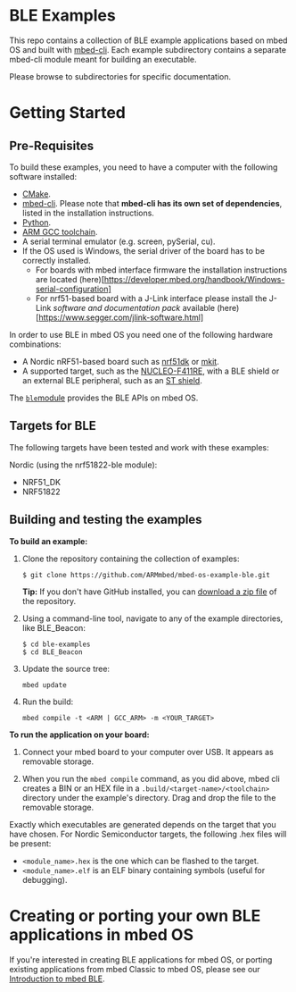 # BLE Examples
This repo contains a collection of BLE example applications based on
mbed OS and built with [mbed-cli](https://github.com/ARMmbed/mbed-cli). Each example subdirectory contains a separate mbed-cli module meant for building an executable.

Please browse to subdirectories for specific documentation.

Getting Started
===============


Pre-Requisites
--------------


To build these examples, you need to have a computer with the following software installed:

* [CMake](http://www.cmake.org/download/).
* [mbed-cli](https://github.com/ARMmbed/mbed-cli). Please note that **mbed-cli has its own set of dependencies**, listed in the installation instructions.
* [Python](https://www.python.org/downloads/).
* [ARM GCC toolchain](https://launchpad.net/gcc-arm-embedded).
* A serial terminal emulator (e.g. screen, pySerial, cu).
* If the OS used is Windows, the serial driver of the board has to be correctly installed.
	* For boards with mbed interface firmware the installation instructions are located (here)[https://developer.mbed.org/handbook/Windows-serial-configuration]
	* For nrf51-based board with a J-Link interface  please install the J-Link *software and documentation pack* available (here)[https://www.segger.com/jlink-software.html]


In order to use BLE in mbed OS you need one of the following hardware combinations:

* A Nordic nRF51-based board such as [nrf51dk](https://www.nordicsemi.com/eng/Products/nRF51-DK) or [mkit](https://www.nordicsemi.com/eng/Products/Bluetooth-R-low-energy/nRF51822-mKIT).
* A supported target, such as the [NUCLEO-F411RE](http://www.st.com/web/catalog/tools/FM116/SC959/SS1532/LN1847/PF260320), with a BLE shield or an external BLE peripheral, such as an [ST shield](http://www.st.com/web/catalog/tools/FM116/SC1075/PF260517).


The [`ble`module](https://github.com/ARMmbed/mbed-os/tree/master/bluetooth/ble) provides the BLE APIs on mbed OS.

Targets for BLE
---------------

The following targets have been tested and work with these examples:

Nordic (using the nrf51822-ble module):

* NRF51_DK
* NRF51822

Building and testing the examples
---------------------------------

__To build an example:__

1. Clone the repository containing the collection of examples:

	```
	$ git clone https://github.com/ARMmbed/mbed-os-example-ble.git
	```


	**Tip:** If you don't have GitHub installed, you can [download a zip file](https://github.com/ARMmbed/mbed-os-example-ble/archive/master.zip) of the repository.

1. Using a command-line tool, navigate to any of the example directories, like BLE_Beacon:

	```
	$ cd ble-examples
	$ cd BLE_Beacon
	```

1. Update the source tree:

	```
	mbed update
	```

1. Run the build:

	```mbed compile -t <ARM | GCC_ARM> -m <YOUR_TARGET>```

__To run the application on your board:__

1. Connect your mbed board to your computer over USB. It appears as removable storage.

1. When you run the ``mbed compile`` command, as you did above, mbed cli creates a BIN or an HEX file in a ```.build/<target-name>/<toolchain>``` directory under the example's directory. Drag and drop the file to the removable storage.


Exactly which executables are generated depends on the target that you have
chosen. For Nordic Semiconductor targets, the following .hex files will be present:

 * `<module_name>.hex` is the one which can be flashed to the target.
 * `<module_name>.elf` is an ELF binary containing symbols (useful for debugging).



Creating or porting your own BLE applications in mbed OS
======================================================

If you're interested in creating BLE applications for mbed OS, or porting existing applications from mbed Classic to mbed OS, please see our [Introduction to mbed BLE](https://docs.mbed.com/docs/ble-intros/en/latest/mbed_OS/mbed_OS_BLE_Apps/).
